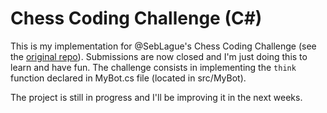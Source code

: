 # Chess Coding Challenge (C#)
This is my implementation for @SebLague's Chess Coding Challenge (see the [original repo](https://github.com/SebLague/Chess-Challenge)). Submissions are now closed and I'm just doing this to learn and have fun. The challenge consists in implementing the ```think``` function declared in MyBot.cs file (located in src/MyBot).

The project is still in progress and I'll be improving it in the next weeks.
